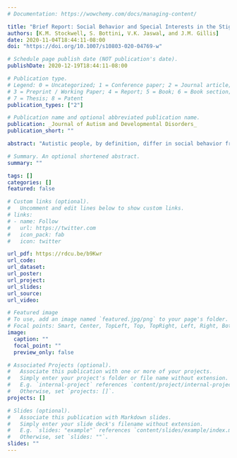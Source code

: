 ```yaml
---
# Documentation: https://wowchemy.com/docs/managing-content/

title: "Brief Report: Social Behavior and Special Interests in the Stigmatization of Autistic College Students"
authors: [K.M. Stockwell, S. Bottini, V.K. Jaswal, and J.M. Gillis]
date: 2020-11-04T18:44:11-08:00
doi: "https://doi.org/10.1007/s10803-020-04769-w"

# Schedule page publish date (NOT publication's date).
publishDate: 2020-12-19T18:44:11-08:00

# Publication type.
# Legend: 0 = Uncategorized; 1 = Conference paper; 2 = Journal article;
# 3 = Preprint / Working Paper; 4 = Report; 5 = Book; 6 = Book section;
# 7 = Thesis; 8 = Patent
publication_types: ["2"]

# Publication name and optional abbreviated publication name.
publication: _Journal of Autism and Developmental Disorders_
publication_short: ""

abstract: "Autistic people, by definition, differ in social behavior from non-autistic individuals. One characteristic common to many autistic people is a special interest in a particular topic—something spoken about with such frequency and intensity that it may be stigmatized by non-autistic peers. We investigated college students’ interest in interacting with peers described as behaving in ways characteristic of autism (or not), and additionally described as having a special interest (or not). As expected, autistic characters were more stigmatized, but autistic characters with a special interest were not more stigmatized than those without. Only among non-autistic characters was having a special interest associated with greater stigmatization. Findings give further insight into factors influencing the stigmatization of autistic college students."

# Summary. An optional shortened abstract.
summary: ""

tags: []
categories: []
featured: false

# Custom links (optional).
#   Uncomment and edit lines below to show custom links.
# links:
# - name: Follow
#   url: https://twitter.com
#   icon_pack: fab
#   icon: twitter

url_pdf: https://rdcu.be/b9Kwr
url_code:
url_dataset:
url_poster:
url_project:
url_slides:
url_source:
url_video:

# Featured image
# To use, add an image named `featured.jpg/png` to your page's folder. 
# Focal points: Smart, Center, TopLeft, Top, TopRight, Left, Right, BottomLeft, Bottom, BottomRight.
image:
  caption: ""
  focal_point: ""
  preview_only: false

# Associated Projects (optional).
#   Associate this publication with one or more of your projects.
#   Simply enter your project's folder or file name without extension.
#   E.g. `internal-project` references `content/project/internal-project/index.md`.
#   Otherwise, set `projects: []`.
projects: []

# Slides (optional).
#   Associate this publication with Markdown slides.
#   Simply enter your slide deck's filename without extension.
#   E.g. `slides: "example"` references `content/slides/example/index.md`.
#   Otherwise, set `slides: ""`.
slides: ""
---
```

